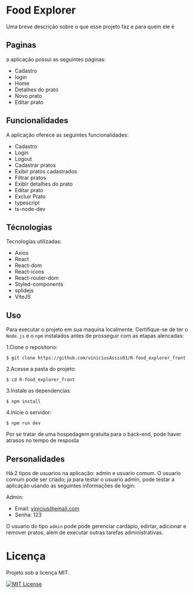 # Food Explorer

Uma breve descrição sobre o que esse projeto faz e para quem ele é

## Paginas

a aplicação possui as seguintes páginas:

- Cadastro
- login
- Home
- Detalhes do prato
- Novo prato
- Editar prato

## Funcionalidades

A aplicação oferece as seguintes funcionalidades:

- Cadastro
- Login
- Logout
- Cadastrar pratos
- Exibir pratos cadastrados
- Filtrar pratos
- Exibir detalhes do prato
- Editar prato
- Excluir Prato
- typescript
- ts-node-dev

## Técnologias

Tecnologias utilizadas:

- Axios
- React
- React-dom
- React-icons
- React-router-dom
- Styled-components
- splidejs
- ViteJS

## Uso

Para executar o projeto em sua maquina localmente. Certifique-se de ter o `Node.js` e o `npm` instalados antes de prosseguir com as etapas alencadas:

1.Clone o repositorio:

```
$ git clone https://github.com/viniciusAssis01/R-food_explorer_front
```

2.Acesse a pasta do projeto:

```
$ cd R-food_explorer_front
```

3.Instale as dependencias:

```
$ npm install
```

4.Inicie o servidor:

```
$ npm run dev
```

Por se tratar de uma hospedagem gratuita para o back-end, pode haver atrasos no tempo de resposta

## Personalidades

Há 2 tipos de usuarios na aplicação: admin e usuario comum. O usuario comum pode ser criado; ja para testar o usuario admin, pode testar a aplicação usando as seguintes informações de login:

Admin:

- Email: vinicius@email.com
- Senha: 123

O usuario do tipo `admin` pode pode gerenciar cardápio, edirtar, adicionar e remover pratos, alem de executar outras tarefas administrativas.

# Licença

Projeto sob a licença MIT.

[![MIT License](https://img.shields.io/badge/License-MIT-green.svg)](https://choosealicense.com/licenses/mit/)
